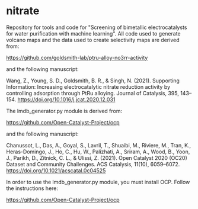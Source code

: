 # nitrate


Repository for tools and code for "Screening of bimetallic electrocatalysts for water purification with machine learning". All code used to generate volcano maps and the data used to create selectivity maps are derived from:

https://github.com/goldsmith-lab/ptru-alloy-no3rr-activity

and the following manuscript:

Wang, Z., Young, S. D., Goldsmith, B. R., & Singh, N. (2021). Supporting Information: Increasing electrocatalytic nitrate reduction activity by controlling adsorption through PtRu alloying. Journal of Catalysis, 395, 143–154. https://doi.org/10.1016/j.jcat.2020.12.031

The lmdb_generator.py module is derived from:

https://github.com/Open-Catalyst-Project/ocp

and the following manuscript:

Chanussot, L., Das, A., Goyal, S., Lavril, T., Shuaibi, M., Riviere, M., Tran, K., Heras-Domingo, J., Ho, C., Hu, W., Palizhati, A., Sriram, A., Wood, B., Yoon, J., Parikh, D., Zitnick, C. L., & Ulissi, Z. (2021). Open Catalyst 2020 (OC20) Dataset and Community Challenges. ACS Catalysis, 11(10), 6059–6072. https://doi.org/10.1021/acscatal.0c04525

In order to use the lmdb_generator.py module, you must install OCP. Follow the instructions here:

https://github.com/Open-Catalyst-Project/ocp